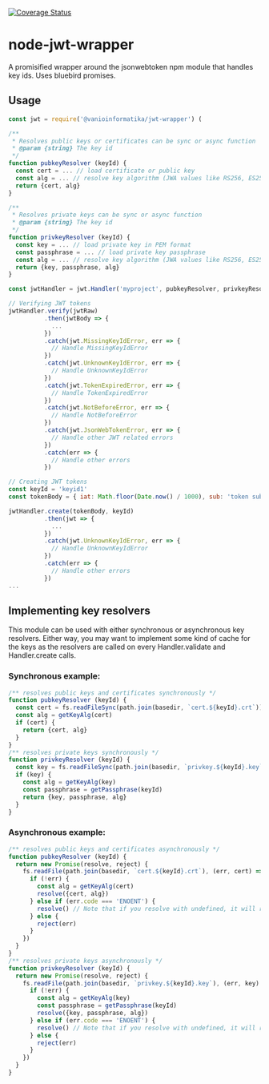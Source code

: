 [![Coverage Status](https://coveralls.io/repos/github/vanioinformatika/node-jwt-wrapper/badge.svg?branch=master)](https://coveralls.io/github/vanioinformatika/node-jwt-wrapper?branch=master)

# node-jwt-wrapper
A promisified wrapper around the jsonwebtoken npm module that handles key ids.
Uses bluebird promises.

## Usage

```js
const jwt = require('@vanioinformatika/jwt-wrapper') (

/**
 * Resolves public keys or certificates can be sync or async function
 * @param {string} The key id
 */
function pubkeyResolver (keyId) {
  const cert = ... // load certificate or public key
  const alg = ... // resolve key algorithm (JWA values like RS256, ES256, etc.)
  return {cert, alg}
}

/**
 * Resolves private keys can be sync or async function
 * @param {string} The key id
 */
function privkeyResolver (keyId) {
  const key = ... // load private key in PEM format
  const passphrase = ... // load private key passphrase
  const alg = ... // resolve key algorithm (JWA values like RS256, ES256, etc.)
  return {key, passphrase, alg}
}

const jwtHandler = jwt.Handler('myproject', pubkeyResolver, privkeyResolver)

// Verifying JWT tokens
jwtHandler.verify(jwtRaw)
          .then(jwtBody => {
            ...
          })
          .catch(jwt.MissingKeyIdError, err => {
            // Handle MissingKeyIdError
          })
          .catch(jwt.UnknownKeyIdError, err => {
            // Handle UnknownKeyIdError
          })
          .catch(jwt.TokenExpiredError, err => {
            // Handle TokenExpiredError
          })
          .catch(jwt.NotBeforeError, err => {
            // Handle NotBeforeError
          })
          .catch(jwt.JsonWebTokenError, err => {
            // Handle other JWT related errors
          })
          .catch(err => {
            // Handle other errors
          })

// Creating JWT tokens
const keyId = 'keyid1'
const tokenBody = { iat: Math.floor(Date.now() / 1000), sub: 'token subject', iss: 'issuer1', aud: 'audience1' }

jwtHandler.create(tokenBody, keyId)
          .then(jwt => {
            ...
          })
          .catch(jwt.UnknownKeyIdError, err => {
            // Handle UnknownKeyIdError
          })
          .catch(err => {
            // Handle other errors
          })
...
```

## Implementing key resolvers

This module can be used with either synchronous or asynchronous key resolvers. Either way, you may want to implement some kind of cache for the keys as the resolvers are called on every Handler.validate and Handler.create calls.

### Synchronous example:
```js
/** resolves public keys and certificates synchronously */
function pubkeyResolver (keyId) {
  const cert = fs.readFileSync(path.join(basedir, `cert.${keyId}.crt`))
  const alg = getKeyAlg(cert)
  if (cert) {
    return {cert, alg}
  }
}
/** resolves private keys synchronously */
function privkeyResolver (keyId) {
  const key = fs.readFileSync(path.join(basedir, `privkey.${keyId}.key`))
  if (key) {
    const alg = getKeyAlg(key)
    const passphrase = getPassphrase(keyId)
    return {key, passphrase, alg}
  }
}
```

### Asynchronous example:
```js
/** resolves public keys and certificates asynchronously */
function pubkeyResolver (keyId) {
  return new Promise(resolve, reject) {
    fs.readFile(path.join(basedir, `cert.${keyId}.crt`), (err, cert) => {
      if (!err) {
        const alg = getKeyAlg(cert)
        resolve({cert, alg})
      } else if (err.code === 'ENOENT') {
        resolve() // Note that if you resolve with undefined, it will result in UnknownKeyIdError
      } else {
        reject(err)
      }
    })
  }
}
/** resolves private keys asynchronously */
function privkeyResolver (keyId) {
  return new Promise(resolve, reject) {
    fs.readFile(path.join(basedir, `privkey.${keyId}.key`), (err, key) => {
      if (!err) {
        const alg = getKeyAlg(key)
        const passphrase = getPassphrase(keyId)
        resolve({key, passphrase, alg})
      } else if (err.code === 'ENOENT') {
        resolve() // Note that if you resolve with undefined, it will result in UnknownKeyIdError
      } else {
        reject(err)
      }
    })
  }
}
```
